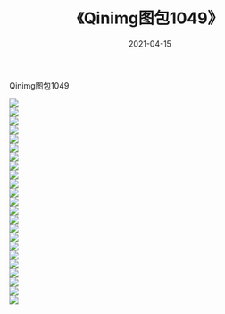 ﻿---
layout: post
title:  《Qinimg图包1049》
date:   2021-04-15
img: http://imgx.orgx.ga/Qinimg图包/Qinimg图包1049/000.jpg
categories: [美女, 清纯, 唯美]
---

Qinimg图包1049

 ![](http://imgx.orgx.ga/Qinimg图包/Qinimg图包1049/001.jpg) <br>![](http://imgx.orgx.ga/Qinimg图包/Qinimg图包1049/002.jpg) <br>![](http://imgx.orgx.ga/Qinimg图包/Qinimg图包1049/003.jpg) <br>![](http://imgx.orgx.ga/Qinimg图包/Qinimg图包1049/004.jpg) <br>![](http://imgx.orgx.ga/Qinimg图包/Qinimg图包1049/005.jpg) <br>![](http://imgx.orgx.ga/Qinimg图包/Qinimg图包1049/006.jpg) <br>![](http://imgx.orgx.ga/Qinimg图包/Qinimg图包1049/007.jpg) <br>![](http://imgx.orgx.ga/Qinimg图包/Qinimg图包1049/008.jpg) <br>![](http://imgx.orgx.ga/Qinimg图包/Qinimg图包1049/009.jpg) <br>![](http://imgx.orgx.ga/Qinimg图包/Qinimg图包1049/010.jpg) <br>![](http://imgx.orgx.ga/Qinimg图包/Qinimg图包1049/011.jpg) <br>![](http://imgx.orgx.ga/Qinimg图包/Qinimg图包1049/012.jpg) <br>![](http://imgx.orgx.ga/Qinimg图包/Qinimg图包1049/013.jpg) <br>![](http://imgx.orgx.ga/Qinimg图包/Qinimg图包1049/014.jpg) <br>![](http://imgx.orgx.ga/Qinimg图包/Qinimg图包1049/015.jpg) <br>![](http://imgx.orgx.ga/Qinimg图包/Qinimg图包1049/016.jpg) <br>![](http://imgx.orgx.ga/Qinimg图包/Qinimg图包1049/017.jpg) <br>![](http://imgx.orgx.ga/Qinimg图包/Qinimg图包1049/018.jpg) <br>![](http://imgx.orgx.ga/Qinimg图包/Qinimg图包1049/019.jpg) <br>![](http://imgx.orgx.ga/Qinimg图包/Qinimg图包1049/020.jpg) <br>![](http://imgx.orgx.ga/Qinimg图包/Qinimg图包1049/021.jpg) <br>![](http://imgx.orgx.ga/Qinimg图包/Qinimg图包1049/022.jpg) <br>![](http://imgx.orgx.ga/Qinimg图包/Qinimg图包1049/023.jpg) <br>